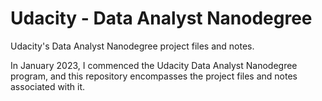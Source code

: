 # Udacity - Data Analyst Nanodegree
Udacity's Data Analyst Nanodegree project files and notes.

In January 2023, I commenced the Udacity Data Analyst Nanodegree program, and 
this repository encompasses the project files and notes associated with it.
